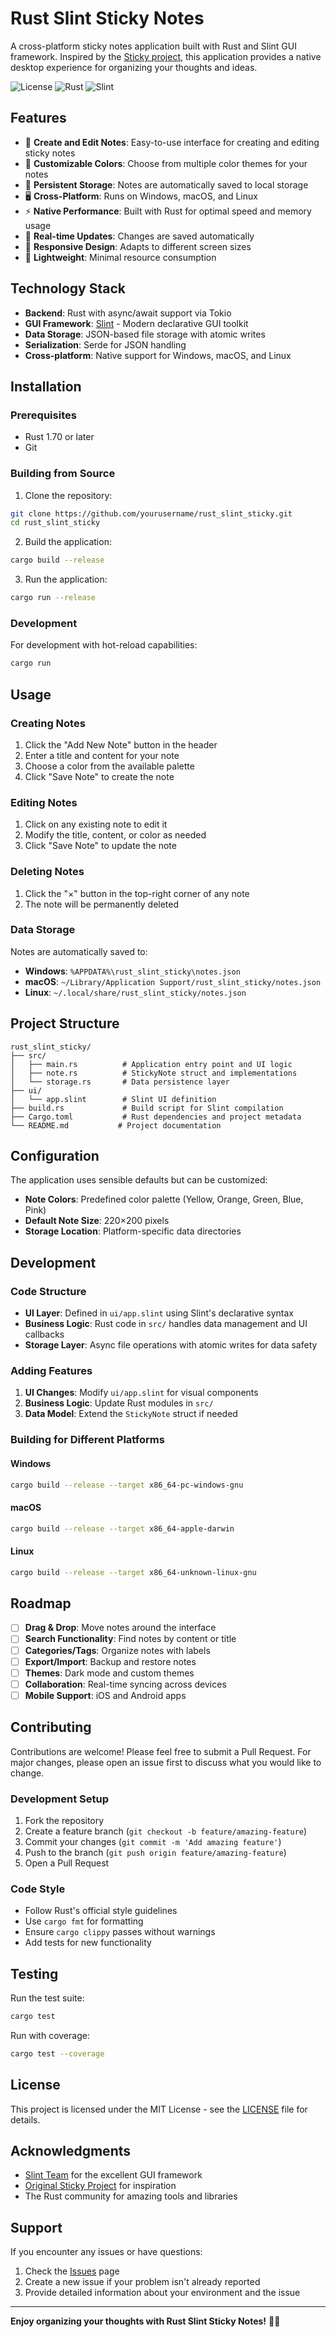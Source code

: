 # Rust Slint Sticky Notes

A cross-platform sticky notes application built with Rust and Slint GUI framework. Inspired by the [Sticky project](https://github.com/williamhatch/sticky), this application provides a native desktop experience for organizing your thoughts and ideas.

![License](https://img.shields.io/badge/license-MIT-blue.svg)
![Rust](https://img.shields.io/badge/rust-1.70+-orange.svg)
![Slint](https://img.shields.io/badge/slint-1.12-green.svg)

## Features

- 📝 **Create and Edit Notes**: Easy-to-use interface for creating and editing sticky notes
- 🎨 **Customizable Colors**: Choose from multiple color themes for your notes
- 💾 **Persistent Storage**: Notes are automatically saved to local storage
- 🖥️ **Cross-Platform**: Runs on Windows, macOS, and Linux
- ⚡ **Native Performance**: Built with Rust for optimal speed and memory usage
- 🔄 **Real-time Updates**: Changes are saved automatically
- 📱 **Responsive Design**: Adapts to different screen sizes
- 🎯 **Lightweight**: Minimal resource consumption

## Technology Stack

- **Backend**: Rust with async/await support via Tokio
- **GUI Framework**: [Slint](https://slint.dev/) - Modern declarative GUI toolkit
- **Data Storage**: JSON-based file storage with atomic writes
- **Serialization**: Serde for JSON handling
- **Cross-platform**: Native support for Windows, macOS, and Linux

## Installation

### Prerequisites

- Rust 1.70 or later
- Git

### Building from Source

1. Clone the repository:
```bash
git clone https://github.com/yourusername/rust_slint_sticky.git
cd rust_slint_sticky
```

2. Build the application:
```bash
cargo build --release
```

3. Run the application:
```bash
cargo run --release
```

### Development

For development with hot-reload capabilities:

```bash
cargo run
```

## Usage

### Creating Notes

1. Click the "Add New Note" button in the header
2. Enter a title and content for your note
3. Choose a color from the available palette
4. Click "Save Note" to create the note

### Editing Notes

1. Click on any existing note to edit it
2. Modify the title, content, or color as needed
3. Click "Save Note" to update the note

### Deleting Notes

1. Click the "×" button in the top-right corner of any note
2. The note will be permanently deleted

### Data Storage

Notes are automatically saved to:
- **Windows**: `%APPDATA%\rust_slint_sticky\notes.json`
- **macOS**: `~/Library/Application Support/rust_slint_sticky/notes.json`
- **Linux**: `~/.local/share/rust_slint_sticky/notes.json`

## Project Structure

```
rust_slint_sticky/
├── src/
│   ├── main.rs          # Application entry point and UI logic
│   ├── note.rs          # StickyNote struct and implementations
│   └── storage.rs       # Data persistence layer
├── ui/
│   └── app.slint        # Slint UI definition
├── build.rs             # Build script for Slint compilation
├── Cargo.toml           # Rust dependencies and project metadata
└── README.md           # Project documentation
```

## Configuration

The application uses sensible defaults but can be customized:

- **Note Colors**: Predefined color palette (Yellow, Orange, Green, Blue, Pink)
- **Default Note Size**: 220×200 pixels
- **Storage Location**: Platform-specific data directories

## Development

### Code Structure

- **UI Layer**: Defined in `ui/app.slint` using Slint's declarative syntax
- **Business Logic**: Rust code in `src/` handles data management and UI callbacks
- **Storage Layer**: Async file operations with atomic writes for data safety

### Adding Features

1. **UI Changes**: Modify `ui/app.slint` for visual components
2. **Business Logic**: Update Rust modules in `src/`
3. **Data Model**: Extend the `StickyNote` struct if needed

### Building for Different Platforms

#### Windows
```bash
cargo build --release --target x86_64-pc-windows-gnu
```

#### macOS
```bash
cargo build --release --target x86_64-apple-darwin
```

#### Linux
```bash
cargo build --release --target x86_64-unknown-linux-gnu
```

## Roadmap

- [ ] **Drag & Drop**: Move notes around the interface
- [ ] **Search Functionality**: Find notes by content or title
- [ ] **Categories/Tags**: Organize notes with labels
- [ ] **Export/Import**: Backup and restore notes
- [ ] **Themes**: Dark mode and custom themes
- [ ] **Collaboration**: Real-time syncing across devices
- [ ] **Mobile Support**: iOS and Android apps

## Contributing

Contributions are welcome! Please feel free to submit a Pull Request. For major changes, please open an issue first to discuss what you would like to change.

### Development Setup

1. Fork the repository
2. Create a feature branch (`git checkout -b feature/amazing-feature`)
3. Commit your changes (`git commit -m 'Add amazing feature'`)
4. Push to the branch (`git push origin feature/amazing-feature`)
5. Open a Pull Request

### Code Style

- Follow Rust's official style guidelines
- Use `cargo fmt` for formatting
- Ensure `cargo clippy` passes without warnings
- Add tests for new functionality

## Testing

Run the test suite:

```bash
cargo test
```

Run with coverage:

```bash
cargo test --coverage
```

## License

This project is licensed under the MIT License - see the [LICENSE](LICENSE) file for details.

## Acknowledgments

- [Slint Team](https://slint.dev/) for the excellent GUI framework
- [Original Sticky Project](https://github.com/williamhatch/sticky) for inspiration
- The Rust community for amazing tools and libraries

## Support

If you encounter any issues or have questions:

1. Check the [Issues](https://github.com/yourusername/rust_slint_sticky/issues) page
2. Create a new issue if your problem isn't already reported
3. Provide detailed information about your environment and the issue

---

**Enjoy organizing your thoughts with Rust Slint Sticky Notes!** 📝✨ 